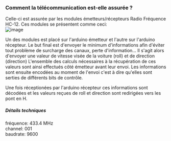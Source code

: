 ### Comment la télécommunication est-elle assurée ?

Celle-ci est assurée par les modules émetteurs/récepteurs Radio Fréquence HC-12. Ces modules se présentent comme ceci:   
![image](https://github.com/alexKrsn1234/Cimino-Krausener-PEIP2-ARDUINO-PROJECT-/assets/127763192/2eabf3e1-c9c6-444f-9d1b-0715361f4296)



Un des modules est placé sur l'arduino émetteur et l'autre sur l'arduino récepteur.
Le but final est d'envoyer le minimum d'informations afin d'éviter tout problème de surcharge des canaux, perte d'information... Il s'agit alors d'envoyer une 
valeur de vitesse visée de la voiture (roll) et de direction (direction)
L'ensemble des calculs nécessaires à la récupération de ces valeurs sont ainsi effectués côté émetteur avant leur envoi.
Les informations sont ensuite encodées au moment de l'envoi c'est à dire qu'elles sont serties de différents bits de contrôle.

Une fois réceptionées par l'arduino récepteur ces informations sont décodées et les valeurs reçues de roll et direction sont redirigées vers les pont en H. 

##### Détails techniques

fréquence: 433.4 MHz   
channel: 001   
baudrate: 9600
